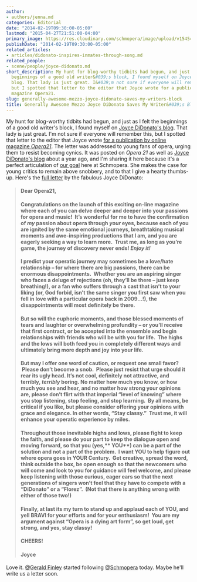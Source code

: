 ```yaml
---
author:
- authors/jenna.md
categories: Editorial
date: "2014-02-19T09:30:00-05:00"
lastmod: "2015-04-27T21:51:00-04:00"
primary_image: https://res.cloudinary.com/schmopera/image/upload/v1545409169/media/webhook-uploads/1430185844851/JoyceGrammysSquare.jpg.jpg
publishDate: "2014-02-19T09:30:00-05:00"
related_articles:
- articles/didonato-inspires-inmates-through-song.md
related_people:
- scene/people/joyce-didonato.md
short_description: My hunt for blog-worthy tidbits had begun, and just as I felt the
  beginnings of a good old writer&#039;s block, I found myself on Joyce DiDonato&#039;s
  blog. That lady is just great. I&#039;m not sure if everyone will remember this,
  but I spotted that letter to the editor that Joyce wrote for a publication by online
  magazine Opera21.
slug: generally-awesome-mezzo-joyce-didonato-saves-my-writers-block
title: Generally Awesome Mezzo Joyce DiDonato Saves My Writer&#039;s Block
---
```


My hunt for blog-worthy tidbits had begun, and just as I felt the beginnings of a good old writer's block, I found myself on [Joyce DiDonato's blog](http://www.joycedidonato.com/blog-archive/). That lady is just great. I'm not sure if everyone will remember this, but I spotted that letter to the editor that Joyce wrote [for a publication by online magazine _Opera21_](http://opera21.tumblr.com/post/43085440555/february-2013-issue). The letter was addressed to young fans of opera, urging them to resist becoming cynics. It was posted on _Opera 21_ as well as [Joyce DiDonato's blog](http://www.joycedidonato.com/2013/02/15/a-letter-to-the-up-coming-opera-lovers/) about a year ago, and I'm sharing it here because it's a perfect articulation of [our goal](http://schmopera.com/about/) here at Schmopera. She makes the case for young critics to remain above snobbery, and to that I give a hearty thumbs-up. Here's the [full letter](http://www.joycedidonato.com/2013/02/15/a-letter-to-the-up-coming-opera-lovers/) by the fabulous Joyce DiDonato:

> #### Dear Opera21,
> 
> #### Congratulations on the launch of this exciting on-line magazine where each of you can delve deeper and deeper into your passions for opera and music!  It’s wonderful for me to have the confirmation of _my_ passion about opera through _your_ eyes, because each of you are ignited by the same emotional journeys, breathtaking musical moments and awe-inspiring productions that I am, and you are eagerly seeking a way to learn more.  Trust me, as long as you’re game, the journey of discovery never ends! _Enjoy it!_
> 
> #### I predict your operatic journey may sometimes be a love/hate relationship – for where there are big passions, there can be enormous disappointments.  Whether you are an aspiring singer who faces a deluge of rejections (oh, they’ll be there – just keep breathing!), or a fan who suffers through a cast that isn’t to your liking (or, God forbid, isn’t the same singer you first saw when you fell in love with a particular opera back in 2009…!), the disappointments will most definitely be there.
> 
> #### But so will the euphoric moments, and those blessed moments of tears and laughter or overwhelming profundity – or you’ll receive that first contract, or be accepted into the ensemble and begin relationships with friends who will be with you for life.  The highs and the lows will both feed you in completely different ways and ultimately bring more depth and joy into your life.
> 
> #### But may I offer one word of caution, or request one small favor?  Please don’t become a snob.  Please just resist that urge should it rear its ugly head. It’s not cool, definitely not attractive, and terribly, _terribly_ boring. No matter how much you know, or how much you see and hear, and no matter how strong your opinions are, please don’t flirt with that imperial “level of knowing” where you stop listening, stop feeling, and stop learning.  By all means, be critical if you like, but please consider offering your opinions with grace and elegance. In other words, “Stay classy.”  Trust me, it will enhance your operatic experience by miles.
> 
> #### Throughout those inevitable highs and lows, please fight to keep the faith, and please do your part to keep the dialogue open and moving forward, so that you (yes,** YOU**) can be a part of the solution and not a part of the problem.  I want YOU to help figure out where opera goes in YOUR Century.  Get creative, spread the word, think outside the box, be open enough so that the newcomers who will come and look to you for guidance will feel welcome, and please keep listening with those curious, eager ears so that the next generations of singers won’t feel that they have to compete with a “DiDonato” or a “Florez”.  (Not that there is anything wrong with either of those two!)
> 
> #### Finally, at last its my turn to stand up and applaud each of YOU, and yell BRAVI for your efforts and for your enthusiasm!  You are my argument against “Opera is a dying art form”, so get loud, get strong, and yes, stay classy!
> 
> #### CHEERS!
> 
> #### Joyce

Love it. [@Gerald Finley](https://twitter.com/GeraldFinley) started following [@Schmopera](https://twitter.com/Schmopera) today. Maybe he'll write us a letter soon.
